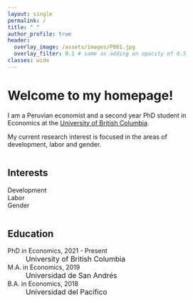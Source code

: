 ```yaml
---
layout: single
permalink: /
title: " "
author_profile: true
header:
  overlay_image: /assets/images/P001.jpg
  overlay_filter: 0.1 # same as adding an opacity of 0.5 to a black background
classes: wide
---
```


# Welcome to my homepage! #
I am a Peruvian economist and a second year PhD student in Economics at the [University of British Columbia](https://www.ubc.ca/).

My current  research  interest is focused  in  the  areas  of  development, labor and  gender.

<html>
<head>
<meta name="viewport" content="width=device-width, initial-scale=1">
<style>
* {
  box-sizing: border-box;
}

.row {
  display: flex;
}

/* Create two equal columns that sits next to each other */
.column {
  flex: 50%;
  padding: 10px;
  height: 300px; /* Should be removed. Only for demonstration */
}
</style>
</head>
<body>

<div class="row">
  <div class="column">
    <h2>Interests</h2>
    <p><a><i class="fas fa-caret-right" style="font-size:24px;color:black" aria-hidden="true"></i></a> Development
    <br><a><i class="fas fa-caret-right" style="font-size:24px;color:black" aria-hidden="true"></i></a> Labor <br>
    <a><i class="fas fa-caret-right" style="font-size:24px;color:black" aria-hidden="true"></i></a> Gender </p>
  </div>
  <div class="column">
    <h2>Education</h2>
    <p><a href="https://www.ubc.ca/"><i class="fas fa-graduation-cap" style="font-size:24px;color:black" aria-hidden="true"></i></a> PhD in Economics, 2021 - Present 
    <br><font size="-0.2">&nbsp;&nbsp;&nbsp;&nbsp;&nbsp;&nbsp;&nbsp;&nbsp;&nbsp;University of British Columbia</font>
    <br><a href="https://udesa.edu.ar/"><i class="fas fa-graduation-cap" style="font-size:24px;color:black" aria-hidden="true"></i></a> M.A. in Economics, 2019
    <br><font size="-0.2">&nbsp;&nbsp;&nbsp;&nbsp;&nbsp;&nbsp;&nbsp;&nbsp;&nbsp;Universidad de San Andrés</font>
    <br><a href="https://www.up.edu.pe/en/"><i class="fas fa-graduation-cap" style="font-size:24px;color:black" aria-hidden="true"></i></a> B.A. in Economics, 2018  
    <br><font size="-0.2">&nbsp;&nbsp;&nbsp;&nbsp;&nbsp;&nbsp;&nbsp;&nbsp;&nbsp;Universidad del Pacífico</font></p>
 </div>
